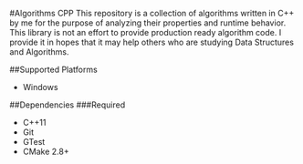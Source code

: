 #Algorithms CPP
This repository is a collection of algorithms written in C++ by me for the purpose of analyzing their properties and runtime behavior. This library is not an effort to provide production ready algorithm code. I provide it in hopes that it may help others who are studying Data Structures and Algorithms.

##Supported Platforms
* Windows

##Dependencies
###Required
* C++11
* Git
* GTest
* CMake 2.8+

